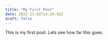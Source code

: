 ```yaml
---
title: "My First Post"
date: 2022-11-02T14:24:58Z
draft: false
---
```


This is my first post. Lets see how far this goes.